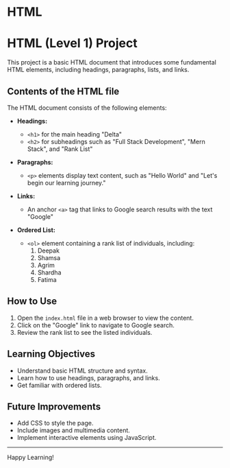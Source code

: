# HTML
# HTML (Level 1) Project

This project is a basic HTML document that introduces some fundamental HTML elements, including headings, paragraphs, lists, and links.

## Contents of the HTML file

The HTML document consists of the following elements:

- **Headings:**
  - `<h1>` for the main heading "Delta"
  - `<h2>` for subheadings such as "Full Stack Development", "Mern Stack", and "Rank List"

- **Paragraphs:**
  - `<p>` elements display text content, such as "Hello World" and "Let's begin our learning journey."

- **Links:**
  - An anchor `<a>` tag that links to Google search results with the text "Google"

- **Ordered List:**
  - `<ol>` element containing a rank list of individuals, including:
    1. Deepak
    2. Shamsa
    3. Agrim
    4. Shardha
    5. Fatima

## How to Use

1. Open the `index.html` file in a web browser to view the content.
2. Click on the "Google" link to navigate to Google search.
3. Review the rank list to see the listed individuals.

## Learning Objectives

- Understand basic HTML structure and syntax.
- Learn how to use headings, paragraphs, and links.
- Get familiar with ordered lists.

## Future Improvements

- Add CSS to style the page.
- Include images and multimedia content.
- Implement interactive elements using JavaScript.

---

Happy Learning!

